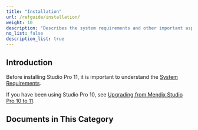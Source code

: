 ```yaml
---
title: "Installation"
url: /refguide/installation/
weight: 10
description: "Describes the system requirements and other important aspects of installing and using Studio Pro 11."
no_list: false
description_list: true
---
```


## Introduction

Before installing Studio Pro 11, it is important to understand the [System Requirements](/refguide/system-requirements/). 

If you have been using Studio Pro 10, see [Upgrading from Mendix Studio Pro 10 to 11](/refguide/upgrading-from-9-to-10/).

## Documents in This Category
